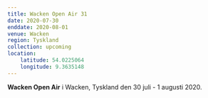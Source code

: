 ```yaml
---
title: Wacken Open Air 31
date: 2020-07-30
enddate: 2020-08-01
venue: Wacken
region: Tyskland
collection: upcoming
location: 
    latitude: 54.0225064
    longitude: 9.3635148
---
```

**Wacken Open Air** i Wacken, Tyskland den 30 juli - 1 augusti 2020.